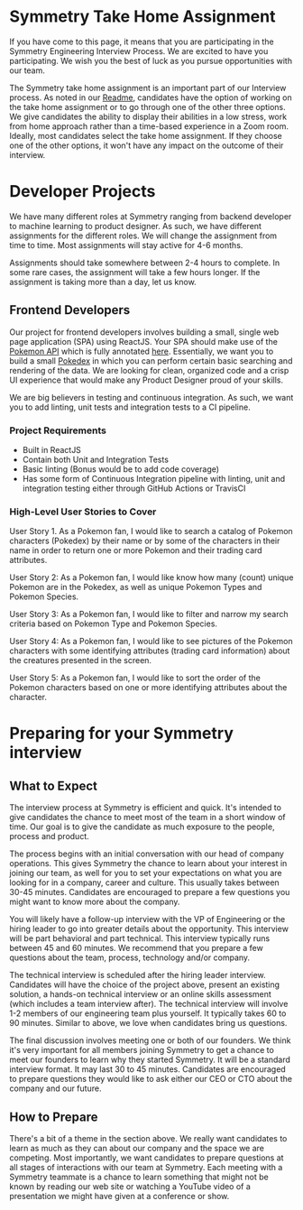 # Symmetry Take Home Assignment
If you have come to this page, it means that you are participating in the Symmetry Engineering Interview Process. We are excited to have you participating. We wish you the best of luck as you pursue opportunities with our team.

The Symmetry take home assignment is an important part of our Interview process. As noted in our [Readme](README.md), candidates have the option of working on the take home assignment or to go through one of the other three options. We give candidates the ability to display their abilities in a low stress, work from home approach rather than a time-based experience in a Zoom room. Ideally, most candidates select the take home assignment. If they choose one of the other options, it won't have any impact on the outcome of their interview.

# Developer Projects
We have many different roles at Symmetry ranging from backend developer to machine learning to product designer. As such, we have different assignments for the different roles. We will change the assignment from time to time. Most assignments will stay active for 4-6 months.

Assignments should take somewhere between 2-4 hours to complete. In some rare cases, the assignment will take a few hours longer. If the assignment is taking more than a day, let us know.

## Frontend Developers
Our project for frontend developers involves building a small, single web page application (SPA) using ReactJS. Your SPA should make use of the [Pokemon API](https://pokeapi.co/) which is fully annotated [here](https://pokeapi.co/docs/v2). Essentially, we want you to build a small [Pokedex](https://pokemon.fandom.com/wiki/Pok%C3%A9dex) in which you can perform certain basic searching and rendering of the data. We are looking for clean, organized code and a crisp UI experience that would make any Product Designer proud of your skills.

We are big believers in testing and continuous integration. As such, we want you to add linting, unit tests and integration tests to a CI pipeline.  

### Project Requirements
* Built in ReactJS
* Contain both Unit and Integration Tests
* Basic linting (Bonus would be to add code coverage)
* Has some form of Continuous Integration pipeline with linting, unit and integration testing either through GitHub Actions or TravisCI

### High-Level User Stories to Cover
User Story 1. As a Pokemon fan, I would like to search a catalog of Pokemon characters (Pokedex) by their name or by some of the characters in their name in order to return one or more Pokemon and their trading card attributes.

User Story 2: As a Pokemon fan, I would like know how many (count) unique Pokemon are in the Pokedex, as well as unique Pokemon Types and Pokemon Species.

User Story 3: As a Pokemon fan, I would like to filter and narrow my search criteria based on Pokemon Type and Pokemon Species.

User Story 4: As a Pokemon fan, I would like to see pictures of the Pokemon characters with some identifying attributes (trading card information) about the creatures presented in the screen.

User Story 5: As a Pokemon fan, I would like to sort the order of the Pokemon characters based on one or more identifying attributes about the character.

# Preparing for your Symmetry interview

## What to Expect
The interview process at Symmetry is efficient and quick. It's intended to give candidates the chance to meet most of the team in a short window of time. Our goal is to give the candidate as much exposure to the people, process and product.

The process begins with an initial conversation with our head of company operations. This gives Symmetry the chance to learn about your interest in joining our team, as well for you to set your expectations on what you are looking for in a company, career and culture. This usually takes between 30-45 minutes. Candidates are encouraged to prepare a few questions you might want to know more about the company.

You will likely have a follow-up interview with the VP of Engineering or the hiring leader to go into greater details about the opportunity. This interview will be part behavioral and part technical. This interview typically runs between 45 and 60 minutes. We recommend that you prepare a few questions about the team, process, technology and/or company.

The technical interview is scheduled after the hiring leader interview. Candidates will have the choice of the project above, present an existing solution, a hands-on technical interview or an online skills assessment (which includes a team interview after). The technical interview will involve 1-2 members of our engineering team plus yourself. It typically takes 60 to 90 minutes. Similar to above, we love when candidates bring us questions.

The final discussion involves meeting one or both of our founders. We think it's very important for all members joining Symmetry to get a chance to meet our founders to learn why they started Symmetry. It will be a standard interview format. It may last 30 to 45 minutes. Candidates are encouraged to prepare questions they would like to ask either our CEO or CTO about the company and our future.  

## How to Prepare
There's a bit of a theme in the section above. We really want candidates to learn as much as they can about our company and the space we are competing. Most importantly, we want candidates to prepare questions at all stages of interactions with our team at Symmetry. Each meeting with a Symmetry teammate is a chance to learn something that might not be known by reading our web site or watching a YouTube video of a presentation we might have given at a conference or show.

